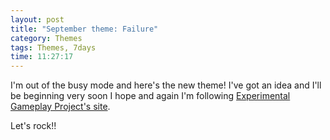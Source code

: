 ```yaml
---
layout: post
title: "September theme: Failure"
category: Themes
tags: Themes, 7days
time: 11:27:17
---
```

I'm out of the busy mode and here's the new theme! I've got an idea and I'll be beginning very soon I hope and again I'm following [Experimental Gameplay Project's site](http://experimentalgameplay.com/).

Let's rock!!

